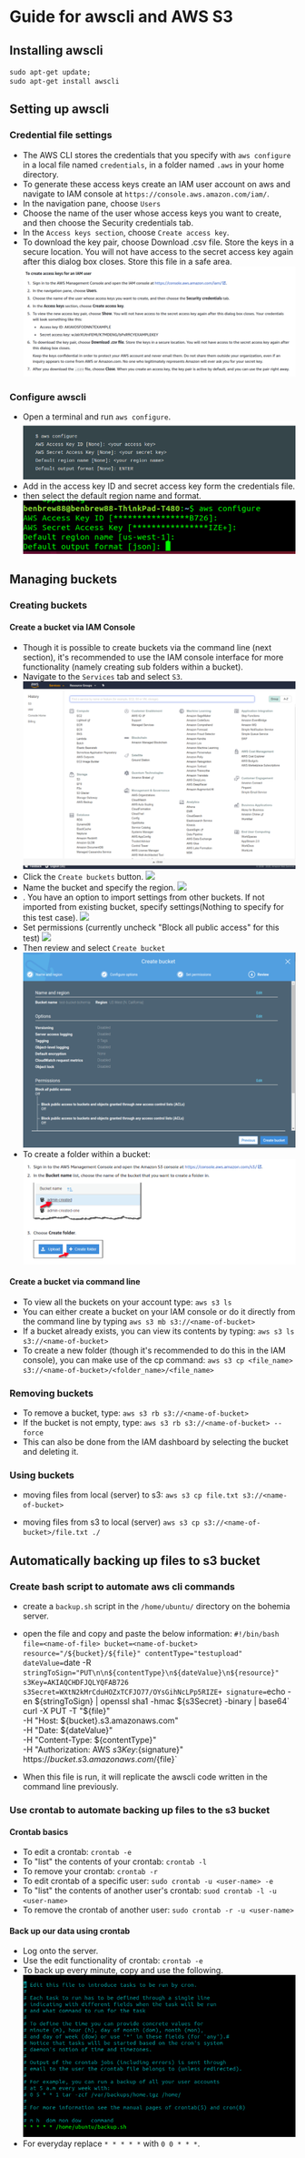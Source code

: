 # Guide for awscli and AWS S3

## Installing awscli

```
sudo apt-get update;
sudo apt-get install awscli
```

## Setting up awscli


### Credential file settings

- The AWS CLI stores the credentials that you specify with `aws configure` in a local file named `credentials`, in a folder named `.aws` in your home directory. 
- To generate these access keys create an IAM user account on aws and navigate to IAM console at `https://console.aws.amazon.com/iam/`.
- In the navigation pane, choose `Users`
- Choose the name of the user whose access keys you want to create, and then choose the Security credentials tab.
- In the `Access keys section`, choose `Create access key`.
- To download the key pair, choose Download .csv file. Store the keys in a secure location. You will not have access to the secret access key again after this dialog box closes. Store this file in a safe area.
![](img/credentials.png)

### Configure awscli
- Open a terminal and run `aws configure`. 
![](img/aws_1.png)
- Add in the access key ID and secret access key form the credentials file. 
- then select the default region name and format.
![](img/aws_2.png)

## Managing buckets

### Creating buckets

#### Create a bucket via IAM Console

- Though it is possible to create buckets via the command line (next section), it's recommended to use the IAM console interface for more functionality (namely creating sub folders within a bucket).
- Navigate to the `Services` tab and select `S3`.
![](img/servies.png)
- Click the `Create buckets` button.
![]('img/create_1.png')
- Name the bucket and specify the region.
![]('img/create_bucket_2.png')
- . You have an option to import settings from other buckets. If not imported from existing bucket, specify settings(Nothing to specify for this test case).
![]('img/create_bucket_3.png')
- Set permissions (currently uncheck "Block all public access" for this test)
![]('img/create_bucket_.png')
- Then review and select `Create bucket`
![](img/create_bucket_5.png)
- To create a folder within a bucket: 
![](img/aws_3.png)

#### Create a bucket via command line 
- To view all the buckets on your account type:
`aws s3 ls`
- You can either create a bucket on your IAM console or do it directly from the command line by typing 
`aws s3 mb s3://<name-of-bucket>`
- If a bucket already exists, you can view its contents by typing:
`aws s3 ls s3://<name-of-bucket>`
- To create a new folder (though it's recommended to do this in the IAM console), you can make use of the cp command: 
`aws s3 cp <file_name> s3://<name-of-bucket>/<folder_name>/<file_name>` 


### Removing buckets
- To remove a bucket, type: 
`aws s3 rb s3://<name-of-bucket>`
- If the bucket is not empty, type: 
`aws s3 rb s3://<name-of-bucket> --force`
- This can also be done from the IAM dashboard by selecting the bucket and deleting it.

### Using buckets
- moving files from local (server) to s3:
`aws s3 cp file.txt s3://<name-of-bucket>`

- moving files from s3 to local (server)
`aws s3 cp s3://<name-of-bucket>/file.txt ./`

## Automatically backing up files to s3 bucket

### Create bash script to automate aws cli commands
- create a `backup.sh` script in the `/home/ubuntu/` directory on the bohemia server. 
- open the file and copy and paste the below information: 
`#!/bin/bash
file=<name-of-file>
bucket=<name-of-bucket>
resource="/${bucket}/${file}"
contentType="testupload"
dateValue=`date -R`
stringToSign="PUT\n\n${contentType}\n${dateValue}\n${resource}"
s3Key=AKIAQCHDFJQLYQFAB726
s3Secret=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
signature=`echo -en ${stringToSign} | openssl sha1 -hmac ${s3Secret} -binary | base64`
curl -X PUT -T "${file}" \
  -H "Host: ${bucket}.s3.amazonaws.com" \
  -H "Date: ${dateValue}" \
  -H "Content-Type: ${contentType}" \
  -H "Authorization: AWS ${s3Key}:${signature}" \
  https://${bucket}.s3.amazonaws.com/${file}`

- When this file is run, it will replicate the awscli code written in the command line previously.

### Use crontab to automate backing up files to the s3 bucket

#### Crontab basics
- To edit a crontab: `crontab -e`
- To "list" the contents of your crontab: `crontab -l`
- To remove your crontab: `crontab -r`
- To edit crontab of a specific user: `sudo crontab -u <user-name> -e`
- To "list" the contents of another user's crontab: `suod crontab -l -u <user-name>`
- To remove the crontab of another user: `sudo crontab -r -u <user-name>`

#### Back up our data using crontab 
- Log onto the server.
- Use the edit functionality of crontab: `crontab -e`
- To back up every minute, copy and use the following.
![](img/crontab.png)
- For everyday replace `* * * * *` with `0 0 * * *`. 



